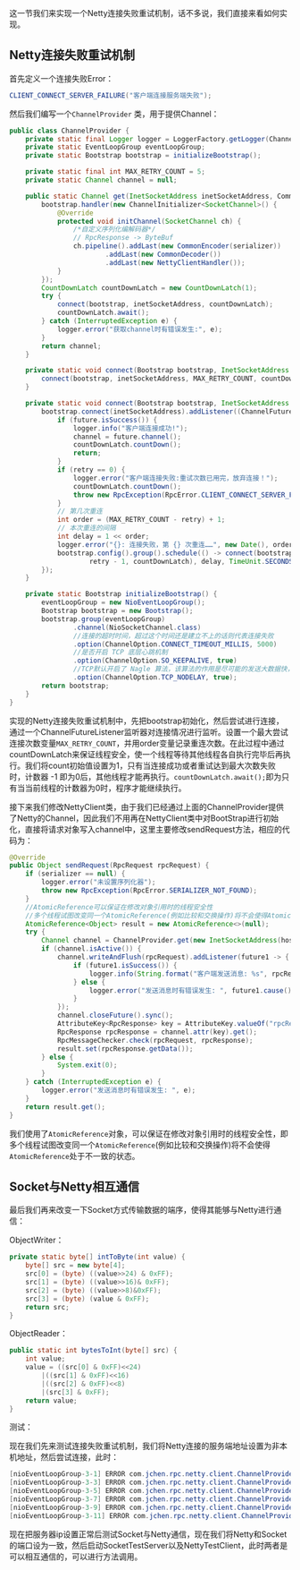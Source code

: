 这一节我们来实现一个Netty连接失败重试机制，话不多说，我们直接来看如何实现。

## Netty连接失败重试机制

首先定义一个连接失败Error：

```java
CLIENT_CONNECT_SERVER_FAILURE("客户端连接服务端失败");
```

然后我们编写一个`ChannelProvider` 类，用于提供Channel：

```java
public class ChannelProvider {
    private static final Logger logger = LoggerFactory.getLogger(ChannelProvider.class);
    private static EventLoopGroup eventLoopGroup;
    private static Bootstrap bootstrap = initializeBootstrap();

    private static final int MAX_RETRY_COUNT = 5;
    private static Channel channel = null;

    public static Channel get(InetSocketAddress inetSocketAddress, CommonSerializer serializer) {
        bootstrap.handler(new ChannelInitializer<SocketChannel>() {
            @Override
            protected void initChannel(SocketChannel ch) {
                /*自定义序列化编解码器*/
                // RpcResponse -> ByteBuf
                ch.pipeline().addLast(new CommonEncoder(serializer))
                        .addLast(new CommonDecoder())
                        .addLast(new NettyClientHandler());
            }
        });
        CountDownLatch countDownLatch = new CountDownLatch(1);
        try {
            connect(bootstrap, inetSocketAddress, countDownLatch);
            countDownLatch.await();
        } catch (InterruptedException e) {
            logger.error("获取channel时有错误发生:", e);
        }
        return channel;
    }

    private static void connect(Bootstrap bootstrap, InetSocketAddress inetSocketAddress, CountDownLatch countDownLatch) {
        connect(bootstrap, inetSocketAddress, MAX_RETRY_COUNT, countDownLatch);
    }

    private static void connect(Bootstrap bootstrap, InetSocketAddress inetSocketAddress, int retry, CountDownLatch countDownLatch) {
        bootstrap.connect(inetSocketAddress).addListener((ChannelFutureListener) future -> {
            if (future.isSuccess()) {
                logger.info("客户端连接成功!");
                channel = future.channel();
                countDownLatch.countDown();
                return;
            }
            if (retry == 0) {
                logger.error("客户端连接失败:重试次数已用完，放弃连接！");
                countDownLatch.countDown();
                throw new RpcException(RpcError.CLIENT_CONNECT_SERVER_FAILURE);
            }
            // 第几次重连
            int order = (MAX_RETRY_COUNT - retry) + 1;
            // 本次重连的间隔
            int delay = 1 << order;
            logger.error("{}: 连接失败，第 {} 次重连……", new Date(), order);
            bootstrap.config().group().schedule(() -> connect(bootstrap, inetSocketAddress,
                    retry - 1, countDownLatch), delay, TimeUnit.SECONDS);
        });
    }

    private static Bootstrap initializeBootstrap() {
        eventLoopGroup = new NioEventLoopGroup();
        Bootstrap bootstrap = new Bootstrap();
        bootstrap.group(eventLoopGroup)
                .channel(NioSocketChannel.class)
                //连接的超时时间，超过这个时间还是建立不上的话则代表连接失败
                .option(ChannelOption.CONNECT_TIMEOUT_MILLIS, 5000)
                //是否开启 TCP 底层心跳机制
                .option(ChannelOption.SO_KEEPALIVE, true)
                //TCP默认开启了 Nagle 算法，该算法的作用是尽可能的发送大数据快，减少网络传输。TCP_NODELAY 参数的作用就是控制是否启用 Nagle 算法。
                .option(ChannelOption.TCP_NODELAY, true);
        return bootstrap;
    }
}
```

实现的Netty连接失败重试机制中，先把bootstrap初始化，然后尝试进行连接，通过一个ChannelFutureListener监听器对连接情况进行监听。设置一个最大尝试连接次数变量`MAX_RETRY_COUNT`，并用order变量记录重连次数。在此过程中通过countDownLatch来保证线程安全，使一个线程等待其他线程各自执行完毕后再执行。我们将count初始值设置为1，只有当连接成功或者重试达到最大次数失败时，计数器 -1 即为0后，其他线程才能再执行。`countDownLatch.await();`即为只有当当前线程的计数器为0时，程序才能继续执行。

接下来我们修改NettyClient类，由于我们已经通过上面的ChannelProvider提供了Netty的Channel，因此我们不用再在NettyClient类中对BootStrap进行初始化，直接将请求对象写入channel中，这里主要修改sendRequest方法，相应的代码为：

```java
@Override
public Object sendRequest(RpcRequest rpcRequest) {
    if (serializer == null) {
        logger.error("未设置序列化器");
        throw new RpcException(RpcError.SERIALIZER_NOT_FOUND);
    }
    //AtomicReference可以保证在修改对象引用时的线程安全性
    //多个线程试图改变同一个AtomicReference(例如比较和交换操作)将不会使得AtomicReference处于不一致的状态。
    AtomicReference<Object> result = new AtomicReference<>(null);
    try {
        Channel channel = ChannelProvider.get(new InetSocketAddress(host, port), serializer);
        if (channel.isActive()) {
            channel.writeAndFlush(rpcRequest).addListener(future1 -> {
                if (future1.isSuccess()) {
                    logger.info(String.format("客户端发送消息: %s", rpcRequest.toString()));
                } else {
                    logger.error("发送消息时有错误发生: ", future1.cause());
                }
            });
            channel.closeFuture().sync();
            AttributeKey<RpcResponse> key = AttributeKey.valueOf("rpcResponse" + rpcRequest.getRequestId());
            RpcResponse rpcResponse = channel.attr(key).get();
            RpcMessageChecker.check(rpcRequest, rpcResponse);
            result.set(rpcResponse.getData());
        } else {
            System.exit(0);
        }
    } catch (InterruptedException e) {
        logger.error("发送消息时有错误发生: ", e);
    }
    return result.get();
}
```

我们使用了`AtomicReference`对象，可以保证在修改对象引用时的线程安全性，即多个线程试图改变同一个`AtomicReference`(例如比较和交换操作)将不会使得`AtomicReference`处于不一致的状态。

## Socket与Netty相互通信

最后我们再来改变一下Socket方式传输数据的端序，使得其能够与Netty进行通信：

ObjectWriter：

```java
private static byte[] intToByte(int value) {
    byte[] src = new byte[4];
    src[0] = (byte) ((value>>24) & 0xFF);
    src[1] = (byte) ((value>>16)& 0xFF);
    src[2] = (byte) ((value>>8)&0xFF);
    src[3] = (byte) (value & 0xFF);
    return src;
}
```

ObjectReader：

```java
public static int bytesToInt(byte[] src) {
    int value;
    value = ((src[0] & 0xFF)<<24)
        |((src[1] & 0xFF)<<16)
        |((src[2] & 0xFF)<<8)
        |(src[3] & 0xFF);
    return value;
}
```

测试：

现在我们先来测试连接失败重试机制，我们将Netty连接的服务端地址设置为非本机地址，然后尝试连接，此时：

```java
[nioEventLoopGroup-3-1] ERROR com.jchen.rpc.netty.client.ChannelProvider - Sun Mar 21 17:06:02 CST 2021: 连接失败，第 1 次重连……
[nioEventLoopGroup-3-3] ERROR com.jchen.rpc.netty.client.ChannelProvider - Sun Mar 21 17:06:09 CST 2021: 连接失败，第 2 次重连……
[nioEventLoopGroup-3-5] ERROR com.jchen.rpc.netty.client.ChannelProvider - Sun Mar 21 17:06:18 CST 2021: 连接失败，第 3 次重连……
[nioEventLoopGroup-3-7] ERROR com.jchen.rpc.netty.client.ChannelProvider - Sun Mar 21 17:06:31 CST 2021: 连接失败，第 4 次重连……
[nioEventLoopGroup-3-9] ERROR com.jchen.rpc.netty.client.ChannelProvider - Sun Mar 21 17:06:52 CST 2021: 连接失败，第 5 次重连……
[nioEventLoopGroup-3-11] ERROR com.jchen.rpc.netty.client.ChannelProvider - 客户端连接失败:重试次数已用完，放弃连接！
```

现在把服务器ip设置正常后测试Socket与Netty通信，现在我们将Netty和Socket的端口设为一致，然后启动SocketTestServer以及NettyTestClient，此时两者是可以相互通信的，可以进行方法调用。
